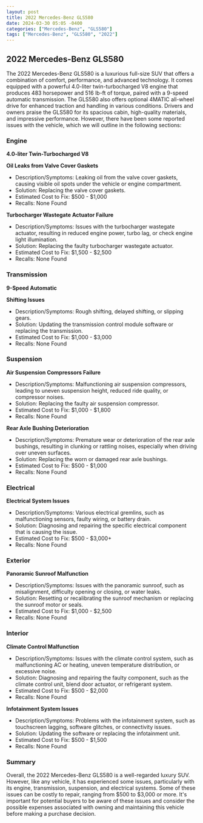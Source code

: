 ```yaml
---
layout: post
title: 2022 Mercedes-Benz GLS580
date: 2024-03-30 05:05 -0400
categories: ["Mercedes-Benz", "GLS580"]
tags: ["Mercedes-Benz", "GLS580", "2022"]
---
```

## 2022 Mercedes-Benz GLS580

The 2022 Mercedes-Benz GLS580 is a luxurious full-size SUV that offers a combination of comfort, performance, and advanced technology. It comes equipped with a powerful 4.0-liter twin-turbocharged V8 engine that produces 483 horsepower and 516 lb-ft of torque, paired with a 9-speed automatic transmission. The GLS580 also offers optional 4MATIC all-wheel drive for enhanced traction and handling in various conditions. Drivers and owners praise the GLS580 for its spacious cabin, high-quality materials, and impressive performance. However, there have been some reported issues with the vehicle, which we will outline in the following sections:

### Engine

**4.0-liter Twin-Turbocharged V8**

**Oil Leaks from Valve Cover Gaskets**
* Description/Symptoms: Leaking oil from the valve cover gaskets, causing visible oil spots under the vehicle or engine compartment.
* Solution: Replacing the valve cover gaskets.
* Estimated Cost to Fix: $500 - $1,000
* Recalls: None Found

**Turbocharger Wastegate Actuator Failure**
* Description/Symptoms: Issues with the turbocharger wastegate actuator, resulting in reduced engine power, turbo lag, or check engine light illumination.
* Solution: Replacing the faulty turbocharger wastegate actuator.
* Estimated Cost to Fix: $1,500 - $2,500
* Recalls: None Found

### Transmission

**9-Speed Automatic**

**Shifting Issues**
* Description/Symptoms: Rough shifting, delayed shifting, or slipping gears.
* Solution: Updating the transmission control module software or replacing the transmission.
* Estimated Cost to Fix: $1,000 - $3,000
* Recalls: None Found

### Suspension

**Air Suspension Compressors Failure**
* Description/Symptoms: Malfunctioning air suspension compressors, leading to uneven suspension height, reduced ride quality, or compressor noises.
* Solution: Replacing the faulty air suspension compressor.
* Estimated Cost to Fix: $1,000 - $1,800
* Recalls: None Found

**Rear Axle Bushing Deterioration**
* Description/Symptoms: Premature wear or deterioration of the rear axle bushings, resulting in clunking or rattling noises, especially when driving over uneven surfaces.
* Solution: Replacing the worn or damaged rear axle bushings.
* Estimated Cost to Fix: $500 - $1,000
* Recalls: None Found

### Electrical

**Electrical System Issues**
* Description/Symptoms: Various electrical gremlins, such as malfunctioning sensors, faulty wiring, or battery drain.
* Solution: Diagnosing and repairing the specific electrical component that is causing the issue.
* Estimated Cost to Fix: $500 - $3,000+
* Recalls: None Found

### Exterior

**Panoramic Sunroof Malfunction**
* Description/Symptoms: Issues with the panoramic sunroof, such as misalignment, difficulty opening or closing, or water leaks.
* Solution: Resetting or recalibrating the sunroof mechanism or replacing the sunroof motor or seals.
* Estimated Cost to Fix: $1,000 - $2,500
* Recalls: None Found

### Interior

**Climate Control Malfunction**
* Description/Symptoms: Issues with the climate control system, such as malfunctioning AC or heating, uneven temperature distribution, or excessive noise.
* Solution: Diagnosing and repairing the faulty component, such as the climate control unit, blend door actuator, or refrigerant system.
* Estimated Cost to Fix: $500 - $2,000
* Recalls: None Found

**Infotainment System Issues**
* Description/Symptoms: Problems with the infotainment system, such as touchscreen lagging, software glitches, or connectivity issues.
* Solution: Updating the software or replacing the infotainment unit.
* Estimated Cost to Fix: $500 - $1,500
* Recalls: None Found

### Summary

Overall, the 2022 Mercedes-Benz GLS580 is a well-regarded luxury SUV. However, like any vehicle, it has experienced some issues, particularly with its engine, transmission, suspension, and electrical systems. Some of these issues can be costly to repair, ranging from $500 to $3,000 or more. It's important for potential buyers to be aware of these issues and consider the possible expenses associated with owning and maintaining this vehicle before making a purchase decision.
